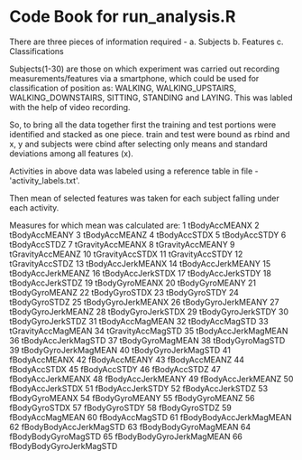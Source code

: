 # Code Book for run_analysis.R
There are three pieces of information required - 
a. Subjects
b. Features
c. Classifications

Subjects(1-30) are those on which experiment was carried out recording measurements/features via a smartphone, which could be used for classification of position as: WALKING, WALKING_UPSTAIRS, WALKING_DOWNSTAIRS, SITTING, STANDING and LAYING. This was labled with the help of video recording.

So, to bring all the data together first the training and test portions were identified and stacked as one piece.
train and test were bound as rbind and x, y and subjects were cbind after selecting only means and standard deviations among all features (x).

Activities in above data was labeled using a reference table in file - 'activity_labels.txt'.

Then mean of selected features was taken for each subject falling under each activity.

Measures for which mean was calculated are:
1	tBodyAccMEANX
2	tBodyAccMEANY
3	tBodyAccMEANZ
4	tBodyAccSTDX
5	tBodyAccSTDY
6	tBodyAccSTDZ
7	tGravityAccMEANX
8	tGravityAccMEANY
9	tGravityAccMEANZ
10	tGravityAccSTDX
11	tGravityAccSTDY
12	tGravityAccSTDZ
13	tBodyAccJerkMEANX
14	tBodyAccJerkMEANY
15	tBodyAccJerkMEANZ
16	tBodyAccJerkSTDX
17	tBodyAccJerkSTDY
18	tBodyAccJerkSTDZ
19	tBodyGyroMEANX
20	tBodyGyroMEANY
21	tBodyGyroMEANZ
22	tBodyGyroSTDX
23	tBodyGyroSTDY
24	tBodyGyroSTDZ
25	tBodyGyroJerkMEANX
26	tBodyGyroJerkMEANY
27	tBodyGyroJerkMEANZ
28	tBodyGyroJerkSTDX
29	tBodyGyroJerkSTDY
30	tBodyGyroJerkSTDZ
31	tBodyAccMagMEAN
32	tBodyAccMagSTD
33	tGravityAccMagMEAN
34	tGravityAccMagSTD
35	tBodyAccJerkMagMEAN
36	tBodyAccJerkMagSTD
37	tBodyGyroMagMEAN
38	tBodyGyroMagSTD
39	tBodyGyroJerkMagMEAN
40	tBodyGyroJerkMagSTD
41	fBodyAccMEANX
42	fBodyAccMEANY
43	fBodyAccMEANZ
44	fBodyAccSTDX
45	fBodyAccSTDY
46	fBodyAccSTDZ
47	fBodyAccJerkMEANX
48	fBodyAccJerkMEANY
49	fBodyAccJerkMEANZ
50	fBodyAccJerkSTDX
51	fBodyAccJerkSTDY
52	fBodyAccJerkSTDZ
53	fBodyGyroMEANX
54	fBodyGyroMEANY
55	fBodyGyroMEANZ
56	fBodyGyroSTDX
57	fBodyGyroSTDY
58	fBodyGyroSTDZ
59	fBodyAccMagMEAN
60	fBodyAccMagSTD
61	fBodyBodyAccJerkMagMEAN
62	fBodyBodyAccJerkMagSTD
63	fBodyBodyGyroMagMEAN
64	fBodyBodyGyroMagSTD
65	fBodyBodyGyroJerkMagMEAN
66	fBodyBodyGyroJerkMagSTD

